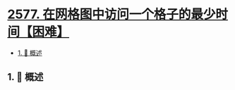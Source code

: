 # [2577. 在网格图中访问一个格子的最少时间【困难】](https://github.com/Tdahuyou/TNotes.leetcode/tree/main/notes/2577.%20%E5%9C%A8%E7%BD%91%E6%A0%BC%E5%9B%BE%E4%B8%AD%E8%AE%BF%E9%97%AE%E4%B8%80%E4%B8%AA%E6%A0%BC%E5%AD%90%E7%9A%84%E6%9C%80%E5%B0%91%E6%97%B6%E9%97%B4%E3%80%90%E5%9B%B0%E9%9A%BE%E3%80%91)

<!-- region:toc -->

- [1. 📝 概述](#1--概述)

<!-- endregion:toc -->

## 1. 📝 概述

